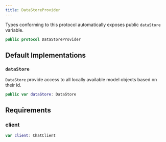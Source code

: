 ```yaml
---
title: DataStoreProvider
---
```


Types conforming to this protocol automatically exposes public `dataStore` variable.

``` swift
public protocol DataStoreProvider 
```

## Default Implementations

### `dataStore`

`DataStore` provide access to all locally available model objects based on their id.

``` swift
public var dataStore: DataStore 
```

## Requirements

### client

``` swift
var client: ChatClient 
```
